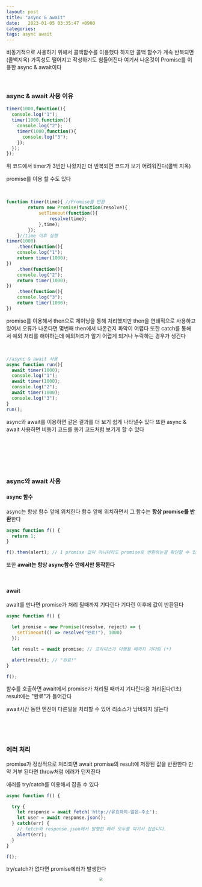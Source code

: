 ```yaml
---
layout: post
title: "async & await"
date:   2023-01-05 03:35:47 +0900
categories:
tags: async await
---
```


비동기적으로 사용하기 위해서 콜백함수를 이용했다 하지만 콜백 함수가 계속 반복되면(콜백지옥) 가독성도 떨어지고 작성하기도 힘들어진다 여기서 나온것이 Promise를 이용한 async & await이다

&nbsp;

### async & await 사용 이유

``` js
timer(1000,function(){
  console.log("1");
  timer(1000,function(){
    console.log("2");
    timer(1000,function(){
      console.log("3");
    });
  }); 
});
```

위 코드에서 timer가 3번만 나왔지만 더 반복되면 코드가 보기 어려워진다(콜백 지옥)

promise를 이용 할 수도 있다

&nbsp;

``` js
function timer(time){ //Promise를 반환
        return new Promise(function(resolve){
            setTimeout(function(){
                resolve(time);
            },time);
        });
    }//time 이후 실행
timer(1000)
  	.then(function(){
  	console.log("1");
  	return timer(1000);
})
  	.then(function(){
  	console.log("2");
  	return timer(1000);
})
  	.then(function(){
  	console.log("3");
  	return timer(1000);
})
```

promise를 이용해서 then으로 체이닝을 통해 처리했지만 then을 연쇄적으로 사용하고 있어서 오류가 나온다면 몇번째 then에서 나온건지 파악이 어렵다 또한 catch를 통해서 예외 처리를 해야하는데 예외처리가 알기 어렵게 되거나 누락하는 경우가 생긴다

&nbsp;

``` js
//async & await 사용
async function run(){
  await timer(1000);
  console.log("1");
  await timer(1000);
  console.log("2");
  await timer(1000);
  console.log("3");
}
run();
```

async와 await를 이용하면 같은 결과를 더 보기 쉽게 나타낼수 있다 또한 async & await 사용하면 비동기 코드를 동기 코드처럼 보기게 할 수 있다

&nbsp;

&nbsp;

&nbsp;

### async와 await 사용

#### async 함수

async는 항상 함수 앞에 위치한다 함수 앞에 위치하면서 그 함수는 **항상 promise를 반환**한다

``` js
async function f() {
  return 1;
}

f().then(alert); // 1 promise 값이 아니더라도 promise로 반환하는걸 확인할 수 있다 
```

또한 **await는 항상 async함수 안에서만 동작한다**

&nbsp;

#### await

await를 만나면 promise가 처리 될때까지 기다린다 기다린 이후에 값이 반환된다

``` js
async function f() {

  let promise = new Promise((resolve, reject) => {
    setTimeout(() => resolve("완료!"), 1000)
  });

  let result = await promise; // 프라미스가 이행될 때까지 기다림 (*)

  alert(result); // "완료!"
}

f();
```

함수를 호출하면 await에서 promise가 처리될 때까지 기다린다음 처리된다(1초) result에는 "완료"가 들어간다

await시간 동안 엔진이 다른일을 처리할 수 있어 리소스가 낭비되지 않는다

&nbsp;

&nbsp;

### 에러 처리

promise가 정상적으로 처리되면 await promise의 result에 저장된 값을 반환한다 만약 거부 된다면 throw처럼 에러가 던져진다

에러를 try/catch를 이용해서 잡을 수 있다

``` js
async function f() {

  try {
    let response = await fetch('http://유효하지-않은-주소');
    let user = await response.json();
  } catch(err) {
    // fetch와 response.json에서 발행한 에러 모두를 여기서 잡습니다.
    alert(err);
  }
}

f();
```

try/catch가 없다면 promise에러가 발생한다

<center>
<img src="https://user-images.githubusercontent.com/80758613/210627234-fdd958bf-5f94-4a12-baa9-c326a7705581.png" style="zoom:50%;">
</center>

